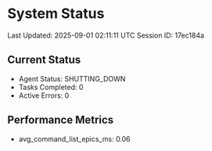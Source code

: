 # System Status

Last Updated: 2025-09-01 02:11:11 UTC
Session ID: 17ec184a

## Current Status
- Agent Status: SHUTTING_DOWN
- Tasks Completed: 0
- Active Errors: 0

## Performance Metrics
- avg_command_list_epics_ms: 0.06
